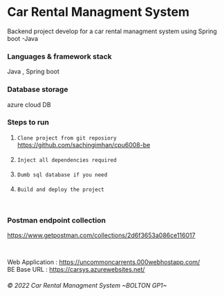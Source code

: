 # Car Rental Managment System
Backend project develop for a car rental managment system using Spring boot -Java

### Languages & framework stack
Java , Spring boot 

### Database storage
azure cloud DB 

### Steps to run
1. `Clone project from git reposiory`<br/>
   https://github.com/sachingimhan/cpu6008-be <br/>
   <br/>
2. `Inject all dependencies required`<br/>
   <br/>
3. `Dumb sql database if you need`<br/>
   <br/>
4. `Build and deploy the project`<br/>

<br/>

### Postman endpoint collection
https://www.getpostman.com/collections/2d6f3653a086ce116017

<br/>

Web Application : https://uncommoncarrents.000webhostapp.com/ <br/>
BE Base URL : https://carsys.azurewebsites.net/ <br/>

###### © 2022 Car Rental Managment System ~BOLTON GP1~
